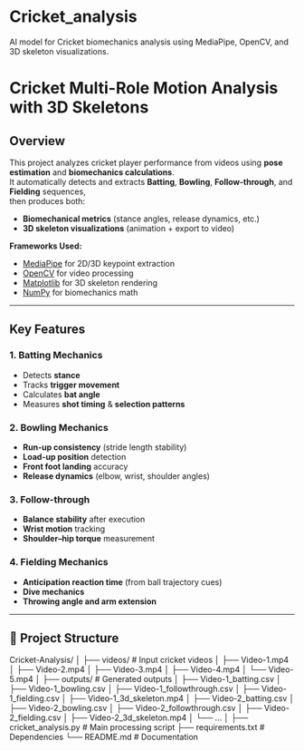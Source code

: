 # Cricket_analysis
AI model for Cricket biomechanics analysis using MediaPipe, OpenCV, and 3D skeleton visualizations. 


# Cricket Multi-Role Motion Analysis with 3D Skeletons

## Overview
This project analyzes cricket player performance from videos using **pose estimation** and **biomechanics calculations**.  
It automatically detects and extracts **Batting**, **Bowling**, **Follow-through**, and **Fielding** sequences,  
then produces both:
- **Biomechanical metrics** (stance angles, release dynamics, etc.)
- **3D skeleton visualizations** (animation + export to video)

**Frameworks Used:**  
- [MediaPipe](https://github.com/google/mediapipe) for 2D/3D keypoint extraction  
- [OpenCV](https://opencv.org/) for video processing  
- [Matplotlib](https://matplotlib.org/) for 3D skeleton rendering  
- [NumPy](https://numpy.org/) for biomechanics math  

---

## Key Features

### 1. **Batting Mechanics**
- Detects **stance**  
- Tracks **trigger movement**  
- Calculates **bat angle**  
- Measures **shot timing** & **selection patterns**  

### 2. **Bowling Mechanics**
- **Run-up consistency** (stride length stability)  
- **Load-up position** detection  
- **Front foot landing** accuracy  
- **Release dynamics** (elbow, wrist, shoulder angles)  

### 3. **Follow-through**
- **Balance stability** after execution  
- **Wrist motion** tracking  
- **Shoulder–hip torque** measurement  

### 4. **Fielding Mechanics**
- **Anticipation reaction time** (from ball trajectory cues)  
- **Dive mechanics**  
- **Throwing angle and arm extension**  

---

## 📂 Project Structure

Cricket-Analysis/
│
├── videos/                       # Input cricket videos
│   ├── Video-1.mp4
│   ├── Video-2.mp4
│   ├── Video-3.mp4
│   ├── Video-4.mp4
│   └── Video-5.mp4
│
├── outputs/                      # Generated outputs
│   ├── Video-1_batting.csv
│   ├── Video-1_bowling.csv
│   ├── Video-1_followthrough.csv
│   ├── Video-1_fielding.csv
│   ├── Video-1_3d_skeleton.mp4
│   ├── Video-2_batting.csv
│   ├── Video-2_bowling.csv
│   ├── Video-2_followthrough.csv
│   ├── Video-2_fielding.csv
│   ├── Video-2_3d_skeleton.mp4
│   └── ...
│
├── cricket_analysis.py           # Main processing script
├── requirements.txt              # Dependencies
└── README.md                     # Documentation

